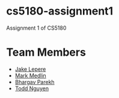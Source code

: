 # cs5180-assignment1
Assignment 1 of CS5180

# Team Members
- [Jake Lepere](https://github.com/jrlepere)
- [Mark Medlin](https://github.com/mmedlin1997)
- [Bhargav Parekh](https://github.com/nambvp03)
- [Todd Nguyen](https://github.com/toddnguyen47)
